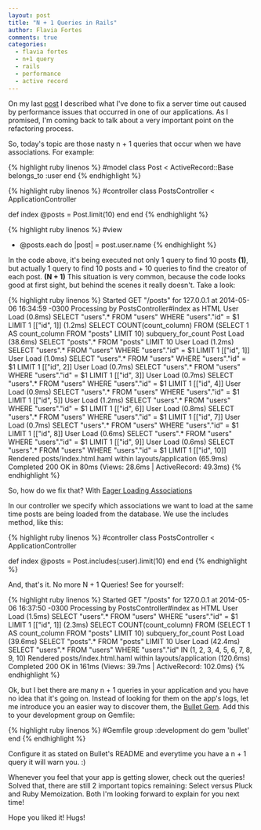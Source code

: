 ```yaml
---
layout: post
title: "N + 1 Queries in Rails"
author: Flavia Fortes
comments: true
categories:
  - flavia fortes
  - n+1 query
  - rails
  - performance
  - active record
---
```


On my last [post](http://helabs.com.br/blog/2013/12/18/performance-protips/) I described what I've done to fix a server time out caused by performance issues that occurred in one of our applications. As I promised, I'm coming back to talk about a very important point on the refactoring process.

<!--more-->

So, today's topic are those nasty n + 1 queries that occur when we have associations. For example:

{% highlight ruby linenos %}
#model
class Post < ActiveRecord::Base
  belongs_to :user
end
{% endhighlight %}

{% highlight ruby linenos %}
#controller
class PostsController < ApplicationController

  def index
    @posts = Post.limit(10)
  end
end
{% endhighlight %}

{% highlight ruby linenos %}
#view
 - @posts.each do |post|
    = post.user.name
{% endhighlight %}

In the code above, it's being executed not only 1 query to find 10 posts <strong>(1)</strong>, but actually 1
query to find 10 posts and + 10 queries to find the creator of each post. <strong>(N + 1)</strong>
This situation is very common, because the code looks good at first sight, but behind the scenes it really doesn't. Take a look:

{% highlight ruby linenos %}
Started GET "/posts" for 127.0.0.1 at 2014-05-06 16:34:59 -0300
Processing by PostsController#index as HTML
  User Load (0.8ms)  SELECT "users".* FROM "users" WHERE "users"."id" = $1 LIMIT 1  [["id", 1]]
   (1.2ms)  SELECT COUNT(count_column) FROM (SELECT 1 AS count_column FROM "posts" LIMIT 10) subquery_for_count
  Post Load (38.6ms)  SELECT "posts".* FROM "posts" LIMIT 10
  User Load (1.2ms)  SELECT "users".* FROM "users" WHERE "users"."id" = $1 LIMIT 1  [["id", 1]]
  User Load (1.0ms)  SELECT "users".* FROM "users" WHERE "users"."id" = $1 LIMIT 1  [["id", 2]]
  User Load (0.7ms)  SELECT "users".* FROM "users" WHERE "users"."id" = $1 LIMIT 1  [["id", 3]]
  User Load (0.7ms)  SELECT "users".* FROM "users" WHERE "users"."id" = $1 LIMIT 1  [["id", 4]]
  User Load (0.9ms)  SELECT "users".* FROM "users" WHERE "users"."id" = $1 LIMIT 1  [["id", 5]]
  User Load (1.2ms)  SELECT "users".* FROM "users" WHERE "users"."id" = $1 LIMIT 1  [["id", 6]]
  User Load (0.8ms)  SELECT "users".* FROM "users" WHERE "users"."id" = $1 LIMIT 1  [["id", 7]]
  User Load (0.7ms)  SELECT "users".* FROM "users" WHERE "users"."id" = $1 LIMIT 1  [["id", 8]]
  User Load (0.6ms)  SELECT "users".* FROM "users" WHERE "users"."id" = $1 LIMIT 1  [["id", 9]]
  User Load (0.6ms)  SELECT "users".* FROM "users" WHERE "users"."id" = $1 LIMIT 1  [["id", 10]]
  Rendered posts/index.html.haml within layouts/application (65.9ms)
Completed 200 OK in 80ms (Views: 28.6ms | ActiveRecord: 49.3ms)
{% endhighlight %}

So, how do we fix that? With [Eager Loading Associations](http://guides.rubyonrails.org/active_record_querying.html#eager-loading-associations)

In our controller we specify which associations we want to load at the same time posts are being loaded from the database. We use the includes method, like this:

{% highlight ruby linenos %}
#controller
class PostsController < ApplicationController

  def index
    @posts = Post.includes(:user).limit(10)
  end
end
{% endhighlight %}

And, that's it. No more N + 1 Queries! See for yourself:

{% highlight ruby linenos %}
Started GET "/posts" for 127.0.0.1 at 2014-05-06 16:37:50 -0300
Processing by PostsController#index as HTML
  User Load (1.5ms)  SELECT "users".* FROM "users" WHERE "users"."id" = $1 LIMIT 1  [["id", 1]]
   (2.3ms)  SELECT COUNT(count_column) FROM (SELECT 1 AS count_column FROM "posts" LIMIT 10) subquery_for_count
  Post Load (39.6ms)  SELECT "posts".* FROM "posts" LIMIT 10
  User Load (42.4ms)  SELECT "users".* FROM "users" WHERE "users"."id" IN (1, 2, 3, 4, 5, 6, 7, 8, 9, 10)
  Rendered posts/index.html.haml within layouts/application (120.6ms)
Completed 200 OK in 161ms (Views: 39.7ms | ActiveRecord: 102.0ms)
{% endhighlight %}

Ok, but I bet there are many n + 1 queries in your application and you have no idea that it's going on. Instead of looking for them on the app's logs, let me introduce you an easier way to discover them, the [Bullet Gem](https://github.com/flyerhzm/bullet). Add this to your development group on Gemfile:

{% highlight ruby linenos %}
#Gemfile
group :development do
  gem 'bullet'
end
{% endhighlight %}

Configure it as stated on Bullet's README and everytime you have a n + 1 query it will warn you. :)

Whenever you feel that your app is getting slower, check out the queries! Solved that, there are still 2 important topics remaining: Select versus Pluck and Ruby Memoization. Both I'm looking forward to explain for you next time!

Hope you liked it!
Hugs!


